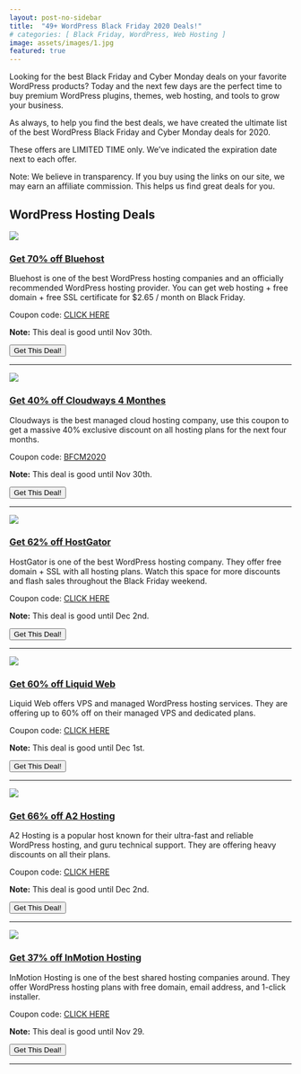 ```yaml
---
layout: post-no-sidebar
title:  "49+ WordPress Black Friday 2020 Deals!"
# categories: [ Black Friday, WordPress, Web Hosting ]
image: assets/images/1.jpg
featured: true
---
```

Looking for the best Black Friday and Cyber Monday deals on your favorite WordPress products? Today and the next few days are the perfect time to buy premium WordPress plugins, themes, web hosting, and tools to grow your business.

As always, to help you find the best deals, we have created the ultimate list of the best WordPress Black Friday and Cyber Monday deals for 2020.

These offers are LIMITED TIME only. We’ve indicated the expiration date next to each offer.

Note: We believe in transparency. If you buy using the links on our site, we may earn an affiliate commission. This helps us find great deals for you.

<section>
    <h2>WordPress Hosting Deals</h2>
    <div class="row">
        <!-- New Item -->
        <div class="col col-md-2">
            <a href="https://www.bluehost.com/track/blue0host/blackfriday2020?page=/special/black-friday-sale"><img src="https://launchpartyorg.github.io/assets/images/bluehost-logo-square.png"></a>
        </div>
        <div class="col col-md-10">
            <h3><a href="https://www.bluehost.com/track/blue0host/blackfriday2020?page=/special/black-friday-sale">Get 70% off Bluehost</a></h3>
            <p>Bluehost is one of the best WordPress hosting companies and an officially recommended WordPress hosting provider. You can get web hosting + free domain + free SSL certificate for $2.65 / month on Black Friday.</p>
            <p>Coupon code: <a href="https://www.bluehost.com/track/blue0host/blackfriday2020?page=/special/black-friday-sale">CLICK HERE</a></p>
            <p><b>Note:</b> This deal is good until Nov 30th.</p>
            <button class="moov-btn btn" onclick="location.href='https://www.bluehost.com/track/blue0host/blackfriday2020?page=/special/black-friday-sale'" type="button">Get This Deal!</button>
            <hr class="my-4">
        </div>
        <!-- New Item -->
        <div class="col col-md-2">
            <a href="https://www.cloudways.com/en/?id=487764"><img src="https://launchpartyorg.github.io/assets/images/cloudways.png"></a>
        </div>
        <div class="col col-md-10">
            <h3><a href="https://www.cloudways.com/en/?id=487764">Get 40% off Cloudways 4 Monthes</a></h3>
            <p>Cloudways is the best managed cloud hosting company, use this coupon to get a massive 40% exclusive discount on all hosting plans for the next four months.</p>
            <p>Coupon code: <a href="https://www.cloudways.com/en/?id=487764">BFCM2020</a></p>
            <p><b>Note:</b> This deal is good until Nov 30th.</p>
            <button class="moov-btn btn" onclick="location.href='https://www.cloudways.com/en/?id=487764'" type="button">Get This Deal!</button>
            <hr class="my-4">
        </div>
        <!-- New Item -->
        <div class="col col-md-2">
            <a href="https://partners.hostgator.com/n0YPX"><img src="https://launchpartyorg.github.io/assets/images/hostgator.jpg"></a>
        </div>
        <div class="col col-md-10">
            <h3><a href="https://partners.hostgator.com/n0YPX">Get 62% off HostGator</a></h3>
            <p>HostGator is one of the best WordPress hosting company. They offer free domain + SSL with all hosting plans. Watch this space for more discounts and flash sales throughout the Black Friday weekend.</p>
            <p>Coupon code: <a href="https://partners.hostgator.com/n0YPX">CLICK HERE</a></p>
            <p><b>Note:</b> This deal is good until Dec 2nd.</p>
            <button class="moov-btn btn" onclick="location.href='https://partners.hostgator.com/n0YPX'" type="button">Get This Deal!</button>
            <hr class="my-4">
        </div>
        <!-- New Item -->
        <div class="col col-md-2">
            <a href="https://dekkah.com/offer/liquidweb/"><img src="https://launchpartyorg.github.io/assets/images/liquidweb.png"></a>
        </div>
        <div class="col col-md-10">
            <h3><a href="https://dekkah.com/offer/liquidweb/">Get 60% off Liquid Web</a></h3>
            <p>Liquid Web offers VPS and managed WordPress hosting services. They are offering up to 60% off on their managed VPS and dedicated plans.</p>
            <p>Coupon code: <a href="https://dekkah.com/offer/liquidweb/">CLICK HERE</a></p>
            <p><b>Note:</b> This deal is good until Dec 1st.</p>
            <button class="moov-btn btn" onclick="location.href='https://dekkah.com/offer/liquidweb/'" type="button">Get This Deal!</button>
            <hr class="my-4">
        </div>
        <!-- New Item -->
        <div class="col col-md-2">
            <a href="http://www.a2hosting.com/?aid=a2hosting-coupons"><img src="https://launchpartyorg.github.io/assets/images/a2hosting.png"></a>
        </div>
        <div class="col col-md-10">
            <h3><a href="http://www.a2hosting.com/?aid=a2hosting-coupons">Get 66% off A2 Hosting</a></h3>
            <p>A2 Hosting is a popular host known for their ultra-fast and reliable WordPress hosting, and guru technical support. They are offering heavy discounts on all their plans.</p>
            <p>Coupon code: <a href="http://www.a2hosting.com/?aid=a2hosting-coupons">CLICK HERE</a></p>
            <p><b>Note:</b> This deal is good until Dec 2nd.</p>
            <button class="moov-btn btn" onclick="location.href='http://www.a2hosting.com/?aid=a2hosting-coupons'" type="button">Get This Deal!</button>
            <hr class="my-4">
        </div>
        <!-- New Item -->
        <div class="col col-md-2">
            <a href="https://partners.inmotionhosting.com/0rE2E"><img src="https://launchpartyorg.github.io/assets/images/inmotionhosting.png"></a>
        </div>
        <div class="col col-md-10">
            <h3><a href="https://partners.inmotionhosting.com/0rE2E">Get 37% off InMotion Hosting</a></h3>
            <p>InMotion Hosting is one of the best shared hosting companies around. They offer WordPress hosting plans with free domain, email address, and 1-click installer.</p>
            <p>Coupon code: <a href="https://partners.inmotionhosting.com/0rE2E">CLICK HERE</a></p>
            <p><b>Note:</b> This deal is good until Nov 29.</p>
            <button class="moov-btn btn" onclick="location.href='https://partners.inmotionhosting.com/0rE2E'" type="button">Get This Deal!</button>
            <hr class="my-4">
        </div>
    </div>
</section>